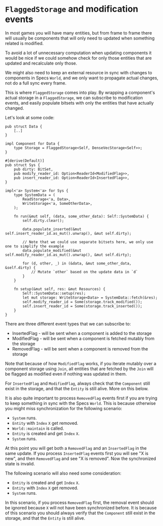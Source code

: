 # `FlaggedStorage` and modification events

In most games you will have many entities, but from frame to frame there will
usually be components that will only need to updated when something related is
modified.

To avoid a lot of unnecessary computation when updating components it
would be nice if we could somehow check for only those entities that are updated
and recalculate only those. 

We might also need to keep an external resource in sync with changes 
to components in Specs `World`, and we only want to propagate actual changes, not
do a full sync every frame.

This is where `FlaggedStorage` comes into play. By wrapping a component's
actual storage in a `FlaggedStorage`, we can subscribe to modification events, and
easily populate bitsets with only the entities that have actually changed.

Let's look at some code:

```rust,ignore
pub struct Data {
    [..]
}

impl Component for Data {
    type Storage = FlaggedStorage<Self, DenseVecStorage<Self>>;
}

#[derive(Default)]
pub struct Sys {
    pub dirty: BitSet,
    pub modify_reader_id: Option<ReaderId<ModifiedFlag>>,
    pub insert_reader_id: Option<ReaderId<InsertedFlag>>,
}

impl<'a> System<'a> for Sys {
    type SystemData = (
        ReadStorage<'a, Data>,
        WriteStorage<'a, SomeOtherData>,
    );
    
    fn run(&mut self, (data, some_other_data): Self::SystemData) {
        self.dirty.clear();
        
        data.populate_inserted(&mut self.insert_reader_id.as_mut().unwrap(), &mut self.dirty);
        
        // Note that we could use separate bitsets here, we only use one to simplify the example
        data.populate_modified(&mut self.modify_reader_id.as_mut().unwrap(), &mut self.dirty);
        
        for (d, other, _) in (&data, &mut some_other_data, &self.dirty) {
            // Mutate `other` based on the update data in `d`
        }
    }
    
    fn setup(&mut self, res: &mut Resources) {
        Self::SystemData::setup(res);
        let mut storage: WriteStorage<Data> = SystemData::fetch(&res);
        self.modify_reader_id = Some(storage.track_modified());
        self.insert_reader_id = Some(storage.track_inserted());
    }
}

```

There are three different event types that we can subscribe to:

* InsertedFlag - will be sent when a component is added to the storage
* ModifiedFlag - will be sent when a component is fetched mutably from the storage
* RemovedFlag - will be sent when a component is removed from the storage

Note that because of how `ModifiedFlag` works, if you iterate mutably over a 
component storage using `Join`, all entities that are fetched by the `Join` will
be flagged as modified even if nothing was updated in them.

For `InsertedFlag` and `ModifiedFlag`, always check that the `Component` still exist
in the storage, and that the `Entity` is still alive. More on this below.

It is also quite important to process `RemovedFlag` events first if you are trying to
keep something in sync with the Specs `World`. This is because otherwise you might
miss synchronization for the following scenario:

* `System` runs.
* `Entity` with `Index` `X` get removed.
* `World::maintain` is called.
* `Entity` is created and get `Index` `X`.
* `System` runs.

At this point you will get both a `RemovedFlag` and an `InsertedFlag` in the same update.
If you process `InsertedFlag` events first you will see "X is new", and then `RemovedFlag`
 and see "X is removed". Now the synchronized state is invalid.

The following scenario will also need some consideration:

* `Entity` is created and get `Index` `X`.
* `Entity` with `Index` `X` get removed.
* `System` runs.

In this scenario, if you process `RemovedFlag` first, the removal event should be ignored 
because `X` will not have been synchronized before. It is because of this scenario you 
should always verify that the `Component` still exist in the storage, and that the `Entity` 
is still alive.
